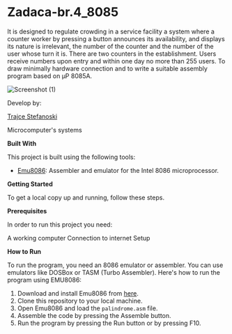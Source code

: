 # Zadaca-br.4_8085

It is designed to regulate crowding in a service facility a system where a counter worker by pressing a button announces its availability, and displays its nature is irrelevant, the number of the counter and the number of the user whose turn it is. There are two counters in the establishment. Users receive numbers upon entry and within one day no more than 255 users. To draw minimally hardware connection and to write a suitable assembly program based on µP 8085A.


![Screenshot (1)](    )


				
		
Develop by:

[Trajce Stefanoski ](https://github.com/TrajceStudent)

Microcomputer's systems

**Built With**

This project is built using the following tools:

- [Emu8086](https://emu8086-microprocessor-emulator.en.softonic.com/): Assembler and emulator for the Intel 8086 microprocessor.

**Getting Started**

To get a local copy up and running, follow these steps.

**Prerequisites**

In order to run this project you need:

A working computer
Connection to internet
Setup

**How to Run**

To run the program, you need an 8086 emulator or assembler. You can use emulators like DOSBox or TASM (Turbo Assembler). Here's how to run the program using EMU8086:

1. Download and install Emu8086 from [here](https://emu8086-microprocessor-emulator.en.softonic.com/).
2. Clone this repository to your local machine.
3. Open Emu8086 and load the `palindrome.asm` file.
4. Assemble the code by pressing the Assemble button.
5. Run the program by pressing the Run button or by pressing F10.
